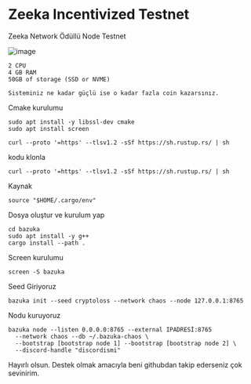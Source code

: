 # Zeeka Incentivized Testnet
Zeeka Network Ödüllü Node Testnet

![image](https://user-images.githubusercontent.com/98783018/196802728-6f5df2ba-94c4-4d68-aa50-9037871f3d04.png)


```
2 CPU
4 GB RAM
50GB of storage (SSD or NVME)

Sisteminiz ne kadar güçlü ise o kadar fazla coin kazarsınız.
```

Cmake kurulumu

```
sudo apt install -y libssl-dev cmake
sudo apt install screen
```

```
curl --proto '=https' --tlsv1.2 -sSf https://sh.rustup.rs/ | sh
```

kodu klonla

```
curl --proto '=https' --tlsv1.2 -sSf https://sh.rustup.rs/ | sh
```

Kaynak

```
source "$HOME/.cargo/env"
```

Dosya oluştur ve kurulum yap

```
cd bazuka
sudo apt install -y g++
cargo install --path .
```

Screen kurulumu

```
screen -S bazuka

```
Seed Giriyoruz

```
bazuka init --seed cryptoloss --network chaos --node 127.0.0.1:8765
```

Nodu kuruyoruz

```
bazuka node --listen 0.0.0.0:8765 --external IPADRESİ:8765
  --network chaos --db ~/.bazuka-chaos \ 
  --bootstrap [bootstrap node 1] --bootstrap [bootstrap node 2] \ 
  --discord-handle "discordismi"
```


Hayırlı olsun. Destek olmak amacıyla beni githubdan takip ederseniz çok sevinirim.

